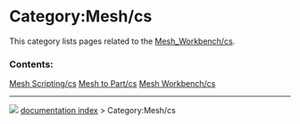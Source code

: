 # Category:Mesh/cs
This category lists pages related to the [Mesh\_Workbench/cs](Mesh_Workbench/cs.md).

### Contents:

    
  [Mesh Scripting/cs](Mesh_Scripting/cs.md)   [Mesh to Part/cs](Mesh_to_Part/cs.md)   [Mesh Workbench/cs](Mesh_Workbench/cs.md)



---
![](images/Right_arrow.png) [documentation index](../README.md) > Category:Mesh/cs

